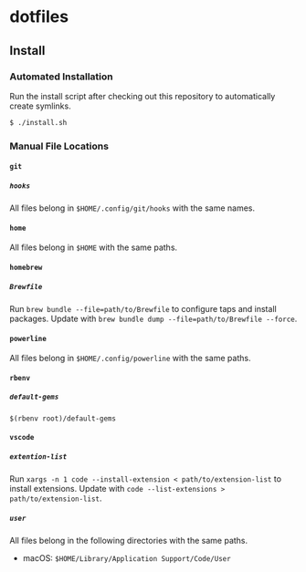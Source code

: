 # dotfiles

## Install

### Automated Installation

Run the install script after checking out this repository to automatically
create symlinks.

```sh
$ ./install.sh
```

### Manual File Locations

#### `git`

##### `hooks`

All files belong in `$HOME/.config/git/hooks` with the same names.

#### `home`

All files belong in `$HOME` with the same paths.

#### `homebrew`

##### `Brewfile`

Run `brew bundle --file=path/to/Brewfile` to configure taps and install
packages. Update with `brew bundle dump --file=path/to/Brewfile --force`.

#### `powerline`

All files belong in `$HOME/.config/powerline` with the same paths.

#### `rbenv`

##### `default-gems`

`$(rbenv root)/default-gems`

#### `vscode`

##### `extention-list`

Run `xargs -n 1 code --install-extension < path/to/extension-list` to install
extensions. Update with `code --list-extensions > path/to/extension-list`.

##### `user`

All files belong in the following directories with the same paths.

- macOS: `$HOME/Library/Application Support/Code/User`
